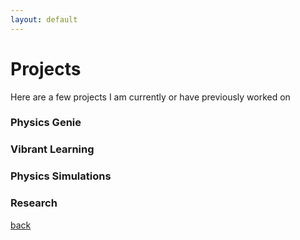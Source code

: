 ```yaml
---
layout: default
---
```


# Projects
Here are a few projects I am currently or have previously worked on

### Physics Genie

### Vibrant Learning

### Physics Simulations

### Research
[back](./)
